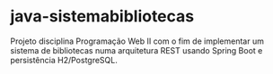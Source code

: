 # java-sistemabibliotecas
Projeto disciplina Programação Web II com o fim de implementar um sistema de bibliotecas numa arquitetura REST usando Spring Boot e persistência H2/PostgreSQL.
